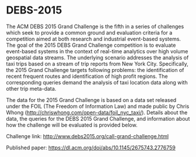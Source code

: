 # DEBS-2015
The ACM DEBS 2015 Grand Challenge is the fifth in a series of challenges which seek to provide a common ground and evaluation criteria for a competition aimed at both research and industrial event-based systems. The goal of the 2015 DEBS Grand Challenge competition is to evaluate event-based systems in the context of real-time analytics over high volume geospatial data streams. The underlying scenario addresses the analysis of taxi trips based on a stream of trip reports from New York City. Specifically, the 2015 Grand Challenge targets following problems: the identification of recent frequent routes and identification of high profit regions. The corresponding queries demand the analysis of taxi location data along with other trip meta-data.

The data for the 2015 Grand Challenge is based on a data set released under the FOIL (The Freedom of Information Law) and made public by Chris Whong (http://chriswhong.com/open-data/foil_nyc_taxi/). Details about the data, the queries for the DEBS 2015 Grand Challenge, and information about how the challenge will be evaluated is provided below.

Challenge link: http://www.debs2015.org/call-grand-challenge.html

Published paper: https://dl.acm.org/doi/abs/10.1145/2675743.2776759
